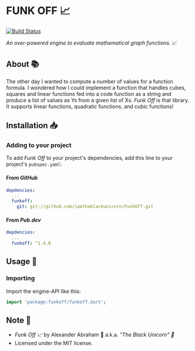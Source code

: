 # FUNK OFF :chart_with_upwards_trend:

[![Build Status](https://travis-ci.com/iamtheblackunicorn/FunkOff.svg?branch=main)](https://travis-ci.com/iamtheblackunicorn/FunkOff)

*An over-powered engine to evaluate mathematical graph functions.* :chart_with_upwards_trend:

## About :books:

The other day I wanted to compute a number of values for a function formula. I wondered how I could implement a function that handles cubes, squares and linear functions fed into a code function as a string and produce a list of values as Ys from a given list of Xs. *Funk Off* is that library. It supports linear functions, quadratic functions, and cubic functions!

## Installation :inbox_tray:

### Adding to your project

To add *Funk Off* to your project's dependencies, add this line to your project's `pubspec.yaml`:

#### From *GitHub*

```YAML
depdencies:
  ...
  funkoff:
    git: git://github.com/iamtheblackunicorn/FunkOff.git
```

#### From *Pub.dev*

```YAML
depdencies:
  ...
  funkoff: ^1.4.0
```

## Usage :hammer:

### Importing

Import the engine-API like this:

```dart
import 'package:funkoff/funkoff.dart';
```

## Note :scroll:

- *Funk Off :chart_with_upwards_trend:* by Alexander Abraham :black_heart: a.k.a. *"The Black Unicorn" :unicorn:*
- Licensed under the MIT license.
